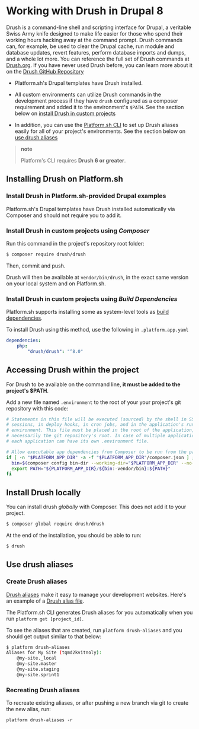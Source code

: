 # Working with Drush in Drupal 8

Drush is a command-line shell and scripting interface for Drupal, a veritable Swiss Army knife designed to make life easier for those who spend their working hours hacking away at the command prompt. Drush commands can, for example, be used to clear the Drupal cache, run module and database updates, revert features, perform database imports and dumps, and a whole lot more. You can reference the full set of Drush commands at [Drush.org](http://www.drush.org). If you have never used Drush before, you can learn more about it on the [Drush GitHub Repository](https://github.com/drush-ops/drush#description)

- Platform.sh's Drupal templates have Drush installed.

- All custom environments can utilize Drush commands in the development process if they have `drush` configured as a composer requirement and added it to the environment's `$PATH`. See the section below on [install Drush in custom projects](#install-drush-in-custom-projects)

- In addition, you can use the [Platform.sh CLI](/overview/cli.md) to set up Drush aliases easily for all of your project's environments. See the section below on [use drush aliases](#use-drush-aliases)

> **note**
>
> Platform's CLI requires **Drush 6 or greater**.

## Installing Drush on Platform.sh

### Install Drush in Platform.sh-provided Drupal examples

Platform.sh's Drupal templates have Drush installed automatically via Composer and should not require you to add it.

### Install Drush in custom projects using _Composer_

Run this command in the project's repository root folder:
```bash
$ composer require drush/drush
```
Then, commit and push.

Drush will then be available at `vendor/bin/drush`, in the exact same version on your local system and on Platform.sh.

### Install Drush in custom projects using _Build Dependencies_

Platform.sh supports installing some as system-level tools as [build dependencies](/configuration/app/build.html#build-dependencies).

To install Drush using this method, use the following in `.platform.app.yaml`

```yaml
dependencies:
    php:
        "drush/drush": "^8.0"
```
## Accessing Drush within the project

For Drush to be available on the command line, **it must be added to the project's $PATH**.

Add a new file named `.environment` to the root of your your project's git repository with this code:

```bash
# Statements in this file will be executed (sourced) by the shell in SSH
# sessions, in deploy hooks, in cron jobs, and in the application's runtime
# environment. This file must be placed in the root of the application, not
# necessarily the git repository's root. In case of multiple applications,
# each application can have its own .environment file.

# Allow executable app dependencies from Composer to be run from the path.
if [ -n "$PLATFORM_APP_DIR" -a -f "$PLATFORM_APP_DIR"/composer.json ] ; then
  bin=$(composer config bin-dir --working-dir="$PLATFORM_APP_DIR" --no-interaction 2>/dev/null)
  export PATH="${PLATFORM_APP_DIR}/${bin:-vendor/bin}:${PATH}"
fi
```

## Install Drush locally

You can install drush _globally_ with Composer. This does not add it to your project.

```bash
$ composer global require drush/drush
```

At the end of the installation, you should be able to run:

```bash
$ drush
```

## Use drush aliases

### Create Drush aliases

[Drush aliases](http://drush.readthedocs.org/en/master/usage/index.html#site-aliases) make it easy to manage your development websites. Here's an example of a [Drush alias
file](https://github.com/drush-ops/drush/blob/master/examples/example.aliases.drushrc.php).

The Platform.sh CLI generates Drush aliases for you automatically when you run `platform get [project_id]`. 

To see the aliases that are created, run `platform drush-aliases` and you should get output similar to that below:

```bash
$ platform drush-aliases
Aliases for My Site (tqmd2kvitnoly):
    @my-site._local
    @my-site.master
    @my-site.staging
    @my-site.sprint1
```
### Recreating Drush aliases

To recreate existing aliases, or after pushing a new branch via git to create the new alias, run:

`platform drush-aliases -r`
